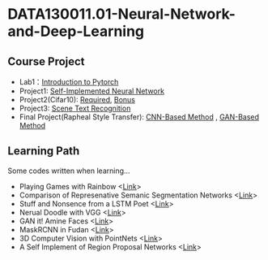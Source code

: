 # DATA130011.01-Neural-Network-and-Deep-Learning

## Course Project
* Lab1：[Introduction to Pytorch](https://github.com/TrueNobility303/DATA130011.01-Neural-Network-and-Deep-Learning/tree/main/Lab1)
* Project1: [Self-Implemented Neural Network](https://github.com/TrueNobility303/numpy-neural-networks)
* Project2(Cifar10): [Required](https://github.com/TrueNobility303/image-classification-CIFAR10), [Bonus](https://github.com/TrueNobility303/DessiLBI)
* Project3: [Scene Text Recognition](https://github.com/TrueNobility303/scene-text-recognition)
* Final Project(Rapheal Style Transfer):  [CNN-Based Method](https://github.com/TrueNobility303/Raphael-style-transfer-CNN) , [GAN-Based Method](https://github.com/TrueNobility303/Raphael-style-transfer-CycleGAN)

## Learning Path

Some codes written when learning...

* Playing Games with Rainbow <[Link](https://github.com/TrueNobility303/rainbow-cartpole)>
* Comparison of Represenative Semanic Segmentation Networks <[Link](https://github.com/TrueNobility303/pytorch-segentation)>
* Stuff and Nonsence from a LSTM Poet <[Link](https://github.com/TrueNobility303/lstm-poem)>
* Nerual Doodle with VGG <[Link](https://github.com/TrueNobility303/gatys-style-tranfer)>
* GAN it! Amine Faces <[Link](https://github.com/TrueNobility303/GAN-face-generator)>
* MaskRCNN in Fudan <[Link](https://github.com/TrueNobility303/maskrcnn-PennFudan)>
* 3D Computer Vision with PointNets <[Link](https://github.com/TrueNobility303/modelnet-pointnet)>
* A Self Implement of Region Proposal Networks <[Link](https://github.com/TrueNobility303/region-proposal-network)>
